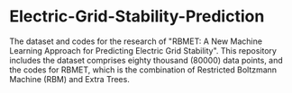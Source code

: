 # Electric-Grid-Stability-Prediction
The dataset and codes for the research of "RBMET: A New Machine Learning Approach for Predicting Electric Grid Stability".
This repository includes the dataset comprises eighty thousand (80000) data points, and the codes for RBMET, which is the combination of Restricted Boltzmann Machine (RBM) and Extra Trees.
